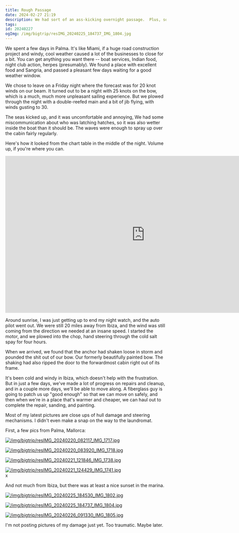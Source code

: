 ```yaml
---
title: Rough Passage
date: 2024-02-27 21:19
description: We had sort of an ass-kicking overnight passage.  Plus, some pictures from Palma.
tags: 
id: 20240227
ogImg: /img/bigtrip/resIMG_20240225_184737_IMG_1804.jpg
---
```

We spent a few days in Palma.  It's like Miami, if a huge road construction project and windy, cool weather caused a lot of the businesses to close for a bit.  You can get anything you want there -- boat services, Indian food, night club action, herpes (presumably).  We found a place with excellent food and Sangria, and passed a pleasant few days waiting for a good weather window.

We chose to leave on a Friday night where the forecast was for 20 knot winds on our beam.  It turned out to be a night with 25 knots on the bow, which is a much, much more unpleasant sailing experience.  But we plowed through the night with a double-reefed main and a bit of jib flying, with winds gusting to 30.

The seas kicked up, and it was uncomfortable and annoying,  We had some miscommunication about who was latching hatches, so it was also wetter inside the boat than it should be.  The waves were enough to spray up over the cabin fairly regularly.

Here's how it looked from the chart table in the middle of the night.  Volume up, if you're where you can.

<iframe width="872" height="491" src="https://www.youtube.com/embed/uLhMsYtoRgQ" title="" frameborder="0" allow="accelerometer; autoplay; clipboard-write; encrypted-media; gyroscope; picture-in-picture; web-share" allowfullscreen></iframe>

Around sunrise, I was just getting up to end my night watch, and the auto pilot went out.  We were still 20 miles away from Ibiza, and the wind was still coming from the direction we needed at an insane speed.  I started the motor, and we plowed into the chop, hand steering through the cold salt spay for four hours.

When we arrived, we found that the anchor had shaken loose in storm and pounded the shit out of our bow.  Our formerly beautifully painted bow.  The shaking had also ripped the door to the forwardmost cabin right out of its frame.  

It's been cold and windy in Ibiza, which doesn't help with the frustration.  But in just a few days, we've made a lot of progress on repairs and cleanup, and in a couple more days, we'll be able to move along.  A fiberglass guy is going to patch us up "good enough" so that we can move on safely, and then when we're in a place that's warmer and cheaper, we can haul out to complete the repair, sanding, and painting.

Most of my latest pictures are close ups of hull damage and steering mechanisms.  I didn't even make a snap on the way to the laundromat. 

First, a few pics from Palma, Mallorca: 

<a class="lightview centered" href="/img/bigtrip/resIMG_20240220_082117_IMG_1717.jpg" data-lightview-caption="" data-lightview-group="group1"><img src="/img/bigtrip/resIMG_20240220_082117_IMG_1717.jpg" alt="/img/bigtrip/resIMG_20240220_082117_IMG_1717.jpg" style="max-width: 650px;"><br><span class="caption"></span></a>

<a class="lightview centered" href="/img/bigtrip/resIMG_20240220_083920_IMG_1718.jpg" data-lightview-caption="" data-lightview-group="group1"><img src="/img/bigtrip/resIMG_20240220_083920_IMG_1718.jpg" alt="/img/bigtrip/resIMG_20240220_083920_IMG_1718.jpg" style="max-width: 650px;"><br><span class="caption"></span></a>

<a class="lightview centered" href="/img/bigtrip/resIMG_20240221_121846_IMG_1738.jpg" data-lightview-caption="" data-lightview-group="group1"><img src="/img/bigtrip/resIMG_20240221_121846_IMG_1738.jpg" alt="/img/bigtrip/resIMG_20240221_121846_IMG_1738.jpg" style="max-width: 650px;"><br><span class="caption"></span></a>

<a class="lightview centered" href="/img/bigtrip/resIMG_20240221_124429_IMG_1741.jpg" data-lightview-caption="" data-lightview-group="group1"><img src="/img/bigtrip/resIMG_20240221_124429_IMG_1741.jpg" alt="/img/bigtrip/resIMG_20240221_124429_IMG_1741.jpg" style="max-width: 650px;"><br><span class="caption"></span></a>x

And not much from Ibiza, but there was at least a nice sunset in the marina.  

<a class="lightview centered" href="/img/bigtrip/resIMG_20240225_184530_IMG_1802.jpg" data-lightview-caption="" data-lightview-group="group1"><img src="/img/bigtrip/resIMG_20240225_184530_IMG_1802.jpg" alt="/img/bigtrip/resIMG_20240225_184530_IMG_1802.jpg" style="max-width: 650px;"><br><span class="caption"></span></a>

<a class="lightview centered" href="/img/bigtrip/resIMG_20240225_184737_IMG_1804.jpg" data-lightview-caption="" data-lightview-group="group1"><img src="/img/bigtrip/resIMG_20240225_184737_IMG_1804.jpg" alt="/img/bigtrip/resIMG_20240225_184737_IMG_1804.jpg" style="max-width: 650px;"><br><span class="caption"></span></a>

<a class="lightview centered" href="/img/bigtrip/resIMG_20240226_091330_IMG_1805.jpg" data-lightview-caption="" data-lightview-group="group1"><img src="/img/bigtrip/resIMG_20240226_091330_IMG_1805.jpg" alt="/img/bigtrip/resIMG_20240226_091330_IMG_1805.jpg" style="max-width: 650px;"><br><span class="caption"></span></a>

I'm not posting pictures of my damage just yet.  Too traumatic.  Maybe later.
